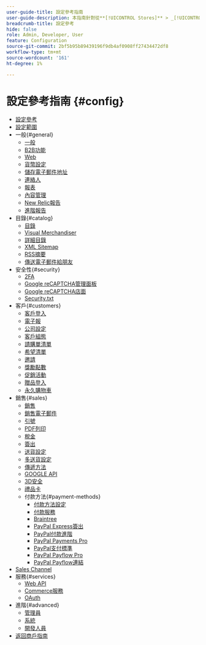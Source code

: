 ```yaml
---
user-guide-title: 設定參考指南
user-guide-description: 本指南針對從**[!UICONTROL Stores]** > _[!UICONTROL Settings]_ > **[!UICONTROL Configuration]**的_Admin_側邊欄存取的所有商店組態設定，提供參考資訊。
breadcrumb-title: 設定參考
hide: false
role: Admin, Developer, User
feature: Configuration
source-git-commit: 2bf5b95b89439196f9db4af0908ff27434472df8
workflow-type: tm+mt
source-wordcount: '161'
ht-degree: 1%

---
```



# 設定參考指南 {#config}

- [設定參考](guide-overview.md)
- [設定範圍](scope-change.md)
- 一般{#general}
   - [一般](./general/general.md)
   - [B2B功能](./general/b2b-features.md)
   - [Web](./general/web.md)
   - [貨幣設定](./general/currency-setup.md)
   - [儲存電子郵件地址](./general/store-email-addresses.md)
   - [連絡人](./general/contacts.md)
   - [報表](./general/reports.md)
   - [內容管理](./general/content-management.md)
   - [New Relic報告](./general/new-relic-reporting.md)
   - [進階報告](./general/advanced-reporting.md)
- 目錄{#catalog}
   - [目錄](./catalog/catalog.md)
   - [Visual Merchandiser](./catalog/visual-merchandiser.md)
   - [詳細目錄](./catalog/inventory.md)
   - [XML Sitemap](./catalog/xml-sitemap.md)
   - [RSS摘要](./catalog/rss-feeds.md)
   - [傳送電子郵件給朋友](./catalog/email-to-a-friend.md)
- 安全性{#security}
   - [2FA](./security/2fa.md)
   - [Google reCAPTCHA管理面板](./security/google-recaptcha-admin.md)
   - [Google reCAPTCHA店面](./security/google-recaptcha-storefront.md)
   - [Security.txt](./security/security-txt.md)
- 客戶{#customers}
   - [客戶登入](./customers/login-as-customer.md)
   - [電子報](./customers/newsletter.md)
   - [公司設定](./customers/company-configuration.md)
   - [客戶組態](./customers/customer-configuration.md)
   - [請購單清單](./customers/requisition-lists.md)
   - [希望清單](./customers/wishlist.md)
   - [邀請](./customers/invitations.md)
   - [獎勵點數](./customers/reward-points.md)
   - [促銷活動](./customers/promotions.md)
   - [贈品登入](./customers/gift-registry.md)
   - [永久購物車](./customers/persistent-shopping-cart.md)
- 銷售{#sales}
   - [銷售](./sales/sales.md)
   - [銷售電子郵件](./sales/sales-emails.md)
   - [引號](./sales/quotes.md)
   - [PDF列印](./sales/pdf-print-outs.md)
   - [稅金](./sales/tax.md)
   - [簽出](./sales/checkout.md)
   - [送貨設定](./sales/shipping-settings.md)
   - [多送貨設定](./sales/multishipping-settings.md)
   - [傳遞方法](./sales/delivery-methods.md)
   - [GOOGLE API](./sales/google-api.md)
   - [3D安全](./sales/3d-secure.md)
   - [禮品卡](./sales/gift-cards.md)
   - 付款方法{#payment-methods}
      - [付款方法設定](./sales/payment-methods.md)
      - [付款服務](./sales/payment-services.md)
      - [Braintree](./sales/braintree.md)
      - [PayPal Express簽出](./sales/paypal-express-checkout.md)
      - [PayPal付款進階](./sales/paypal-payments-advanced.md)
      - [PayPal Payments Pro](./sales/paypal-payments-pro.md)
      - [PayPal支付標準](./sales/paypal-payments-standard.md)
      - [PayPal Payflow Pro](./sales/paypal-payflow-pro.md)
      - [PayPal Payflow連結](./sales/paypal-payflow-link.md)
- [Sales Channel](./sales-channels.md)
- 服務{#services}
   - [Web API](./services/magento-web-api.md)
   - [Commerce服務](./services/saas.md)
   - [OAuth](./services/oauth.md)
- 進階{#advanced}
   - [管理員](./advanced/admin.md)
   - [系統](./advanced/system.md)
   - [開發人員](./advanced/developer.md)
- [返回商戶指南](https://experienceleague.adobe.com/en/docs/commerce-admin/user-guides/home)

